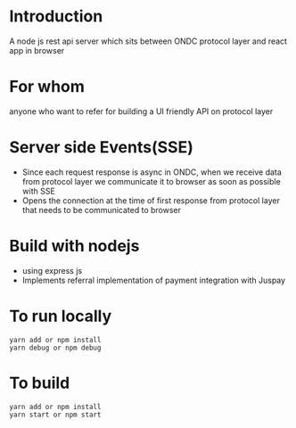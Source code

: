 # Introduction
A node js rest api server which sits between ONDC protocol layer and react app in browser

# For whom
anyone who want to refer for building a UI friendly API on protocol layer

# Server side Events(SSE)
- Since each request response is async in ONDC, when we receive data from protocol layer we communicate it to browser as soon as possible with SSE
- Opens the connection at the time of first response from protocol layer that needs to be communicated to browser

# Build with nodejs
- using express js
- Implements referral implementation of payment integration with Juspay

# To run locally
```
yarn add or npm install
yarn debug or npm debug
```

# To build
```
yarn add or npm install
yarn start or npm start
```


